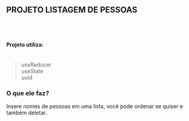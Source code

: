 ## PROJETO LISTAGEM DE PESSOAS

<br>
<br>

#### Projeto utiliza: <br> <br>
>  useReducer <br>
useState <br>
uuid


### O que ele faz?

Insere nomes de pessoas em uma lista, você pode ordenar se quiser e também deletar.